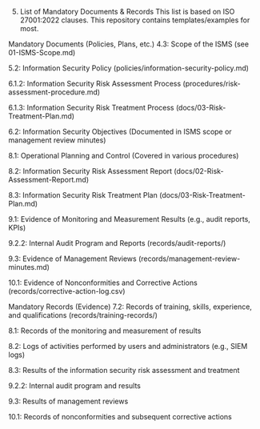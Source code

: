 5. List of Mandatory Documents & Records
This list is based on ISO 27001:2022 clauses. This repository contains templates/examples for most.

Mandatory Documents (Policies, Plans, etc.)
4.3: Scope of the ISMS (see 01-ISMS-Scope.md)

5.2: Information Security Policy (policies/information-security-policy.md)

6.1.2: Information Security Risk Assessment Process (procedures/risk-assessment-procedure.md)

6.1.3: Information Security Risk Treatment Process (docs/03-Risk-Treatment-Plan.md)

6.2: Information Security Objectives (Documented in ISMS scope or management review minutes)

8.1: Operational Planning and Control (Covered in various procedures)

8.2: Information Security Risk Assessment Report (docs/02-Risk-Assessment-Report.md)

8.3: Information Security Risk Treatment Plan (docs/03-Risk-Treatment-Plan.md)

9.1: Evidence of Monitoring and Measurement Results (e.g., audit reports, KPIs)

9.2.2: Internal Audit Program and Reports (records/audit-reports/)

9.3: Evidence of Management Reviews (records/management-review-minutes.md)

10.1: Evidence of Nonconformities and Corrective Actions (records/corrective-action-log.csv)

Mandatory Records (Evidence)
7.2: Records of training, skills, experience, and qualifications (records/training-records/)

8.1: Records of the monitoring and measurement of results

8.2: Logs of activities performed by users and administrators (e.g., SIEM logs)

8.3: Results of the information security risk assessment and treatment

9.2.2: Internal audit program and results

9.3: Results of management reviews

10.1: Records of nonconformities and subsequent corrective actions

